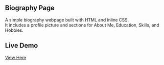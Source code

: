 ## Biography Page

A simple biography webpage built with HTML and inline CSS.  
It includes a profile picture and sections for About Me, Education, Skills, and Hobbies.

## Live Demo
[View Here](https://ham-2k5.github.io/BIOGRAPHY-/)
